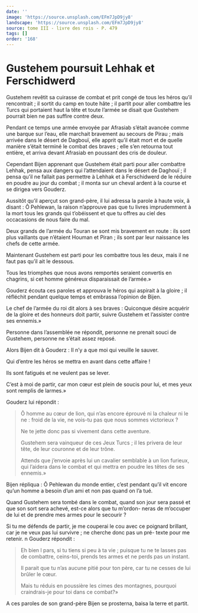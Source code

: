 ```yaml
---
date: ''
image: 'https://source.unsplash.com/EFm7JpD9jy8'
landscape: 'https://source.unsplash.com/EFm7JpD9jy8'
source: tome III - livre des rois - P. 479
tags: []
order: '168'
---
```


# Gustehem poursuit Lehhak et Ferschidwerd

Gustehem revêtit sa cuirasse de combat et prit congé de tous les héros qu’il rencontrait ; il sortit du camp en toute hâte ; il partit pour aller combattre les Turcs qui portaient haut la tête et toute l’armée se disait que Gustehem pourrait bien ne pas suffire contre deux.

Pendant ce temps une armée envoyée par Afrasiab s’était avancée comme une barque sur l’eau, elle marchait bravement au secours de Pirau ; mais arrivée dans le désert de Dagbouï, elle apprit qu’il était mort et de quelle manière s’était terminé le combat des braves ; elle s’en retourna tout entière, et arriva devant Afrasiab en poussant des cris de douleur.

Cependant Bijen apprenant que Gustehem était parti pour aller combattre Lehhak, pensa aux dangers qui l’attendaient dans le désert de Daghouï ; il pensa qu’il ne fallait pas permettre à Lehhak et à Ferschidwerd de le réduire en poudre au jour du combat ; il monta sur un cheval ardent à la course et se dirigea vers Gouderz.

Aussitôt qu’il aperçut son grand-père, il lui adressa la parole à haute voix, â disant : Ô Pehlewan, la raison n’approuve pas que tu livres imprudemment à la mort tous les grands qui t’obéissent et que tu offres au ciel des occacasions de nous faire du mal.

Deux grands de l’armée du Touran se sont mis bravement en route : ils sont plus vaillants que n’étaient Houman et Piran ; ils sont par leur naissance les chefs de cette armée.

Maintenant Gustehem est parti pour les combattre tous les deux, mais il ne faut pas qu’il ait le dessous.

Tous les triomphes que nous avons remportés seraient convertis en chagrins, si cet homme généreux disparaissait de l’armée.»

Gouderz écouta ces paroles et approuva le héros qui aspirait à la gloire ; il réfléchit pendant quelque temps et embrassa l’opinion de Bijen.

Le chef de l’armée du roi dit alors à ses braves : Quiconque désire acquérir de la gloire et des honneurs doit partir, suivre Gustehem et l’assister contre ses ennemis.»

Personne dans l’assemblée ne répondit, personne ne prenait souci de Gustehem, personne ne s’était assez reposé.

Alors Bijen dit à Gouderz : Il n’y a que moi qui veuille le sauver.

Qui d’entre les héros se mettra en avant dans cette affaire !

Ils sont fatigués et ne veulent pas se lever.

C’est à moi de partir, car mon cœur est plein de soucis pour lui, et mes yeux sont remplis de larmes.»

Gouderz lui répondit :

> Ô homme au cœur de lion, qui n’as encore éprouvé ni la chaleur ni le ne : froid de la vie, ne vois-tu pas que nous sommes victorieux ?
>
> Ne te jette donc pas si vivement dans cette aventure.
>
> Gustehem sera vainqueur de ces Jeux Turcs ; il les privera de leur tête, de leur couronne et de leur trône.
>
> Attends que j’envoie après lui un cavalier semblable à un lion furieux, qui l’aidera dans le combat et qui mettra en poudre les têtes de ses ennemis.»

Bijen répliqua : Ô Pehlewan du monde entier, c’est pendant qu’il vit encore qu’un homme a besoin d’un ami et non pas quand on l’a tué.

Quand Gustehem sera tombé dans le combat, quand son jour sera passé et que son sort sera achevé, est-ce alors que tu m’ordon- neras de m’occuper de lui et de prendre mes armes pour le secourir ?

Si tu me défends de partir, je me couperai le cou avec ce poignard brillant, car je ne veux pas lui survivre ; ne cherche donc pas un pré- texte pour me retenir. n Gouderz répondit :

> Eh bien l pars, si tu tiens si peu à ta vie ; puisque tu ne te lasses pas de combattre, ceins-toi, prends tes armes et ne perds pas un instant.
>
> Il parait que tu n’as aucune pitié pour ton père, car tu ne cesses de lui brûler le cœur.
>
> Mais tu réduis en poussière les cimes des montagnes, pourquoi craindrais-je pour toi dans ce combat?»

A ces paroles de son grand-père Bijen se prosterna, baisa la terre et partit.
